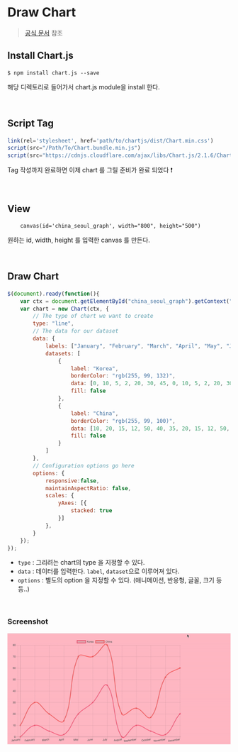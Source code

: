 # Draw Chart

> [공식 문서](https://www.chartjs.org/docs/latest/getting-started/installation.html) 참조 

## Install Chart.js

```
$ npm install chart.js --save
```
해당 디렉토리로 들어가서 chart.js module을 install 한다.

<br/>

## Script Tag

```js
link(rel='stylesheet', href='path/to/chartjs/dist/Chart.min.css')
script(src="/Path/To/Chart.bundle.min.js")
script(src="https://cdnjs.cloudflare.com/ajax/libs/Chart.js/2.1.6/Chart.bundle.min.js")
```
Tag 작성까지 완료하면 이제 chart 를 그릴 준비가 완료 되었다 ❗️

<br/>

## View

```pug
    canvas(id='china_seoul_graph', width="800", height="500")
```
원하는 id, width, height 를 입력한 canvas 를 만든다.

<br/>

## Draw Chart

```js
$(document).ready(function(){
    var ctx = document.getElementById("china_seoul_graph").getContext("2d");
    var chart = new Chart(ctx, {
        // The type of chart we want to create
        type: "line",
        // The data for our dataset
        data: {
            labels: ["January", "February", "March", "April", "May", "June", "July", "August", "September", "October", "November", "December"],
            datasets: [
                {
                    label: "Korea",
                    borderColor: "rgb(255, 99, 132)",
                    data: [0, 10, 5, 2, 20, 30, 45, 0, 10, 5, 2, 20, 30],
                    fill: false
                },
                {
                    label: "China",
                    borderColor: "rgb(255, 99, 100)",
                    data: [10, 20, 15, 12, 50, 40, 35, 20, 15, 12, 50, 40, 35],
                    fill: false
                }
            ]
        },
        // Configuration options go here
        options: {
            responsive:false,
            maintainAspectRatio: false,
            scales: {
                yAxes: [{
                    stacked: true
                }]
            },
        }
    }); 
});
```

- `type` : 그리려는 chart의 type 을 지정할 수 있다. 
- `data` : 데이터를 입력한다. `label`, `dataset`으로 이루어져 있다.
- `options` :  별도의 option 을 지정할 수 있다. (애니메이션, 반응형, 글꼴, 크기 등등..)

<br/>

### Screenshot

<img src="./screenshots/5-graph.gif" width="600">
